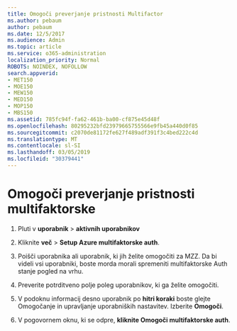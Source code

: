 ```yaml
---
title: Omogoči preverjanje pristnosti Multifactor
ms.author: pebaum
author: pebaum
ms.date: 12/5/2017
ms.audience: Admin
ms.topic: article
ms.service: o365-administration
localization_priority: Normal
ROBOTS: NOINDEX, NOFOLLOW
search.appverid:
- MET150
- MOE150
- MEW150
- MED150
- MOP150
- MBS150
ms.assetid: 785fc94f-fa62-461b-ba00-cf875e45d48f
ms.openlocfilehash: 80295232bfd23979665755566e9fb45a440d0f85
ms.sourcegitcommit: c2070de81172fe627f489adf391f3c4bed222c4d
ms.translationtype: MT
ms.contentlocale: sl-SI
ms.lasthandoff: 03/05/2019
ms.locfileid: "30379441"
---
```

# <a name="enable-multi-factor-authentication"></a>Omogoči preverjanje pristnosti multifaktorske

1. Pluti v **uporabnik** \> **aktivnih uporabnikov**
    
2. Kliknite **več** \> **Setup Azure multifaktorske auth**. 
    
3. Poišči uporabnika ali uporabnik, ki jih želite omogočiti za MZZ. Da bi videli vsi uporabniki, boste morda morali spremeniti multifaktorske Auth stanje pogled na vrhu.
    
4. Preverite potrditveno polje poleg uporabnikov, ki ga želite omogočiti.
    
5.  V podoknu informacij desno uporabnik po **hitri koraki** boste glejte Omogočanje in upravljanje uporabniških nastavitev. Izberite **Omogoči**. 
    
6. V pogovornem oknu, ki se odpre, **kliknite Omogoči multifaktorske auth**. 
    

